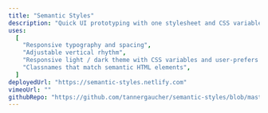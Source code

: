 ```yaml
---
title: "Semantic Styles"
description: "Quick UI prototyping with one stylesheet and CSS variables."
uses:
  [
    "Responsive typography and spacing",
    "Adjustable vertical rhythm",
    "Responsive light / dark theme with CSS variables and user-prefers media query",
    "Classnames that match semantic HTML elements",
  ]
deployedUrl: "https://semantic-styles.netlify.com"
vimeoUrl: ""
githubRepo: "https://github.com/tannergaucher/semantic-styles/blob/master/src/components/index.css"
---
```

